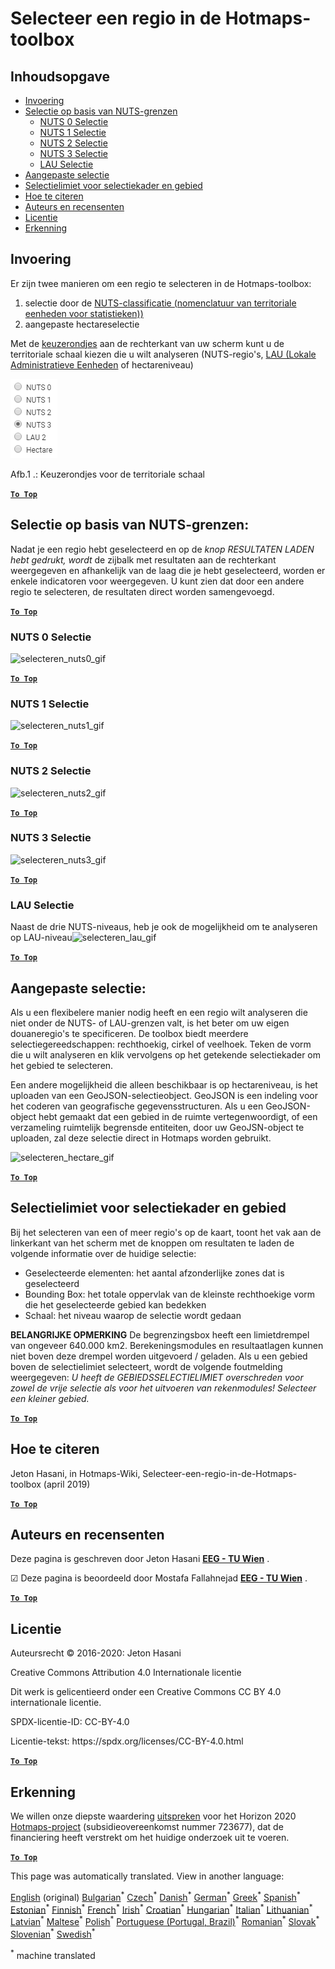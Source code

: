 <h1><a class="anchor" id="select-a-region-in-the-hotmaps-toolbox" href="#select-a-region-in-the-hotmaps-toolbox"><i class="fa fa-link"></i></a>Selecteer een regio in de Hotmaps-toolbox</h1><h2><a class="anchor" id="table-of-contents" href="#table-of-contents"><i class="fa fa-link"></i></a> Inhoudsopgave</h2><ul><li> <a href="#introduction">Invoering</a></li><li> <a href="#selection-by-nuts-boundaries">Selectie op basis van NUTS-grenzen</a><ul><li> <a href="#selection-by-nuts-boundaries_nuts-0-selection">NUTS 0 Selectie</a></li><li> <a href="#selection-by-nuts-boundaries_nuts-1-selection">NUTS 1 Selectie</a></li><li> <a href="#selection-by-nuts-boundaries_nuts-2-selection">NUTS 2 Selectie</a></li><li> <a href="#selection-by-nuts-boundaries_nuts-3-selection">NUTS 3 Selectie</a></li><li> <a href="#selection-by-nuts-boundaries_lau-selection">LAU Selectie</a></li></ul></li><li> <a href="#custom-selection">Aangepaste selectie</a></li><li> <a href="#bounding-box-and-area-selection-limit">Selectielimiet voor selectiekader en gebied</a></li><li> <a href="#how-to-cite">Hoe te citeren</a></li><li> <a href="#authors-and-reviewers">Auteurs en recensenten</a></li><li> <a href="#license">Licentie</a></li><li> <a href="#acknowledgement">Erkenning</a></li></ul><h2><a class="anchor" id="introduction" href="#introduction"><i class="fa fa-link"></i></a> Invoering</h2><p> Er zijn twee manieren om een regio te selecteren in de Hotmaps-toolbox:</p><ol><li> selectie door de <a href="https://ec.europa.eu/eurostat/web/nuts/background">NUTS-classificatie (nomenclatuur van territoriale eenheden voor statistieken))</a></li><li> aangepaste hectareselectie</li></ol><p> Met de <a href="#fig1">keuzerondjes</a> aan de rechterkant van uw scherm kunt u de territoriale schaal kiezen die u wilt analyseren (NUTS-regio&#39;s, <a href="https://ec.europa.eu/eurostat/web/nuts/local-administrative-units">LAU (Lokale Administratieve Eenheden</a> of hectareniveau)</p><p><a name="Fig1"><img alt="radio_buttons_png" src="../images/general_tool_functionalities_and_structure/radio_buttons.png"/></a></p><p> Afb.1 .: Keuzerondjes voor de territoriale schaal</p><p> <a href="#table-of-contents"><strong><code>To Top</code></strong></a></p><h2><a class="anchor" id="selection-by-nuts-boundaries-" href="#selection-by-nuts-boundaries-"><i class="fa fa-link"></i></a> Selectie op basis van NUTS-grenzen:</h2><p> Nadat je een regio hebt geselecteerd en op de <em>knop RESULTATEN LADEN hebt gedrukt, wordt</em> de zijbalk met resultaten aan de rechterkant weergegeven en afhankelijk van de laag die je hebt geselecteerd, worden er enkele indicatoren voor weergegeven. U kunt zien dat door een andere regio te selecteren, de resultaten direct worden samengevoegd.</p><p> <a href="#table-of-contents"><strong><code>To Top</code></strong></a></p><h3><a class="anchor" id="nuts-0-selection" href="#nuts-0-selection"><i class="fa fa-link"></i></a> NUTS 0 Selectie</h3><img alt="selecteren_nuts0_gif" src="https://wiki.hotmaps.hevs.ch/images/general_tool_functionalities_and_structure/selecting_nuts0.gif"/><p> <a href="#table-of-contents"><strong><code>To Top</code></strong></a></p><h3><a class="anchor" id="nuts-1-selection" href="#nuts-1-selection"><i class="fa fa-link"></i></a> NUTS 1 Selectie</h3><img alt="selecteren_nuts1_gif" src="https://wiki.hotmaps.hevs.ch/images/general_tool_functionalities_and_structure/selecting_nuts1.gif"/><p> <a href="#table-of-contents"><strong><code>To Top</code></strong></a></p><h3><a class="anchor" id="nuts-2-selection" href="#nuts-2-selection"><i class="fa fa-link"></i></a> NUTS 2 Selectie</h3><img alt="selecteren_nuts2_gif" src="https://wiki.hotmaps.hevs.ch/images/general_tool_functionalities_and_structure/selecting_nuts2.gif"/><p> <a href="#table-of-contents"><strong><code>To Top</code></strong></a></p><h3><a class="anchor" id="nuts-3-selection" href="#nuts-3-selection"><i class="fa fa-link"></i></a> NUTS 3 Selectie</h3><img alt="selecteren_nuts3_gif" src="https://wiki.hotmaps.hevs.ch/images/general_tool_functionalities_and_structure/selecting_nuts3.gif"/><p> <a href="#table-of-contents"><strong><code>To Top</code></strong></a></p><h3><a class="anchor" id="lau-selection" href="#lau-selection"><i class="fa fa-link"></i></a> LAU Selectie</h3><p> Naast de drie NUTS-niveaus, heb je ook de mogelijkheid om te analyseren op LAU-niveau<img alt="selecteren_lau_gif" src="../images/general_tool_functionalities_and_structure/selecting_lau.gif"/></p><p> <a href="#table-of-contents"><strong><code>To Top</code></strong></a></p><h2><a class="anchor" id="custom-selection-" href="#custom-selection-"><i class="fa fa-link"></i></a> Aangepaste selectie:</h2><p> Als u een flexibelere manier nodig heeft en een regio wilt analyseren die niet onder de NUTS- of LAU-grenzen valt, is het beter om uw eigen douaneregio&#39;s te specificeren. De toolbox biedt meerdere selectiegereedschappen: rechthoekig, cirkel of veelhoek. Teken de vorm die u wilt analyseren en klik vervolgens op het getekende selectiekader om het gebied te selecteren.</p><p> Een andere mogelijkheid die alleen beschikbaar is op hectareniveau, is het uploaden van een GeoJSON-selectieobject. GeoJSON is een indeling voor het coderen van geografische gegevensstructuren. Als u een GeoJSON-object hebt gemaakt dat een gebied in de ruimte vertegenwoordigt, of een verzameling ruimtelijk begrensde entiteiten, door uw GeoJSN-object te uploaden, zal deze selectie direct in Hotmaps worden gebruikt.</p><p><img alt="selecteren_hectare_gif" src="../images/general_tool_functionalities_and_structure/selecting_hectare.gif"/></p><p> <a href="#table-of-contents"><strong><code>To Top</code></strong></a></p><h2><a class="anchor" id="bounding-box-and-area-selection-limit" href="#bounding-box-and-area-selection-limit"><i class="fa fa-link"></i></a> Selectielimiet voor selectiekader en gebied</h2><p> Bij het selecteren van een of meer regio&#39;s op de kaart, toont het vak aan de linkerkant van het scherm met de knoppen om resultaten te laden de volgende informatie over de huidige selectie:</p><ul><li> Geselecteerde elementen: het aantal afzonderlijke zones dat is geselecteerd</li><li> Bounding Box: het totale oppervlak van de kleinste rechthoekige vorm die het geselecteerde gebied kan bedekken</li><li> Schaal: het niveau waarop de selectie wordt gedaan</li></ul><p> <strong>BELANGRIJKE OPMERKING</strong> De begrenzingsbox heeft een limietdrempel van ongeveer 640.000 km2. Berekeningsmodules en resultaatlagen kunnen niet boven deze drempel worden uitgevoerd / geladen. Als u een gebied boven de selectielimiet selecteert, wordt de volgende foutmelding weergegeven: <em>U heeft de GEBIEDSSELECTIELIMIET overschreden voor zowel de vrije selectie als voor het uitvoeren van rekenmodules! Selecteer een kleiner gebied.</em></p><p> <a href="#table-of-contents"><strong><code>To Top</code></strong></a></p><h2><a class="anchor" id="how-to-cite" href="#how-to-cite"><i class="fa fa-link"></i></a> Hoe te citeren</h2><p> Jeton Hasani, in Hotmaps-Wiki, Selecteer-een-regio-in-de-Hotmaps-toolbox (april 2019)</p><p> <a href="#table-of-contents"><strong><code>To Top</code></strong></a></p><h2><a class="anchor" id="authors-and-reviewers" href="#authors-and-reviewers"><i class="fa fa-link"></i></a> Auteurs en recensenten</h2><p> Deze pagina is geschreven door Jeton Hasani <strong><a href="https://eeg.tuwien.ac.at/">EEG - TU Wien</a></strong> .</p><p> ☑ Deze pagina is beoordeeld door Mostafa Fallahnejad <strong><a href="https://eeg.tuwien.ac.at/">EEG - TU Wien</a></strong> .</p><p> <a href="#table-of-contents"><strong><code>To Top</code></strong></a></p><h2><a class="anchor" id="license" href="#license"><i class="fa fa-link"></i></a> Licentie</h2><p> Auteursrecht © 2016-2020: Jeton Hasani</p><p> Creative Commons Attribution 4.0 Internationale licentie</p><p> Dit werk is gelicentieerd onder een Creative Commons CC BY 4.0 internationale licentie.</p><p> SPDX-licentie-ID: CC-BY-4.0</p><p> Licentie-tekst: https://spdx.org/licenses/CC-BY-4.0.html</p><p><ins> <code><strong><a href="#hotmaps-toolbox">To Top</a></strong></code></ins></p><h2><a class="anchor" id="acknowledgement" href="#acknowledgement"><i class="fa fa-link"></i></a> Erkenning</h2><p> We willen onze diepste waardering <a href="https://www.hotmaps-project.eu">uitspreken</a> voor het Horizon 2020 <a href="https://www.hotmaps-project.eu">Hotmaps-project</a> (subsidieovereenkomst nummer 723677), dat de financiering heeft verstrekt om het huidige onderzoek uit te voeren.</p><p> <a href="#table-of-contents"><strong><code>To Top</code></strong></a></p>
<!--- THIS IS A SUPER UNIQUE IDENTIFIER -->

This page was automatically translated. View in another language:

[English](../en/Select-a-region-in-the-Hotmaps-toolbox) (original) [Bulgarian](../bg/Select-a-region-in-the-Hotmaps-toolbox)<sup>\*</sup> [Czech](../cs/Select-a-region-in-the-Hotmaps-toolbox)<sup>\*</sup> [Danish](../da/Select-a-region-in-the-Hotmaps-toolbox)<sup>\*</sup> [German](../de/Select-a-region-in-the-Hotmaps-toolbox)<sup>\*</sup> [Greek](../el/Select-a-region-in-the-Hotmaps-toolbox)<sup>\*</sup> [Spanish](../es/Select-a-region-in-the-Hotmaps-toolbox)<sup>\*</sup> [Estonian](../et/Select-a-region-in-the-Hotmaps-toolbox)<sup>\*</sup> [Finnish](../fi/Select-a-region-in-the-Hotmaps-toolbox)<sup>\*</sup> [French](../fr/Select-a-region-in-the-Hotmaps-toolbox)<sup>\*</sup> [Irish](../ga/Select-a-region-in-the-Hotmaps-toolbox)<sup>\*</sup> [Croatian](../hr/Select-a-region-in-the-Hotmaps-toolbox)<sup>\*</sup> [Hungarian](../hu/Select-a-region-in-the-Hotmaps-toolbox)<sup>\*</sup> [Italian](../it/Select-a-region-in-the-Hotmaps-toolbox)<sup>\*</sup> [Lithuanian](../lt/Select-a-region-in-the-Hotmaps-toolbox)<sup>\*</sup> [Latvian](../lv/Select-a-region-in-the-Hotmaps-toolbox)<sup>\*</sup> [Maltese](../mt/Select-a-region-in-the-Hotmaps-toolbox)<sup>\*</sup>  [Polish](../pl/Select-a-region-in-the-Hotmaps-toolbox)<sup>\*</sup> [Portuguese (Portugal, Brazil)](../pt/Select-a-region-in-the-Hotmaps-toolbox)<sup>\*</sup> [Romanian](../ro/Select-a-region-in-the-Hotmaps-toolbox)<sup>\*</sup> [Slovak](../sk/Select-a-region-in-the-Hotmaps-toolbox)<sup>\*</sup> [Slovenian](../sl/Select-a-region-in-the-Hotmaps-toolbox)<sup>\*</sup> [Swedish](../sv/Select-a-region-in-the-Hotmaps-toolbox)<sup>\*</sup> 

<sup>\*</sup> machine translated
